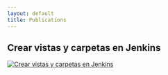 ```yaml
---
layout: default
title: Publications
---
```


## Crear vistas y carpetas en Jenkins

[![Crear vistas y carpetas en Jenkins](https://yt-embed.herokuapp.com/embed?v=-KXydtZgdP4)](https://m.youtube.com/watch?v=-KXydtZgdP4)
